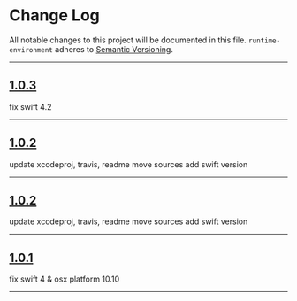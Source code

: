 # Change Log

All notable changes to this project will be documented in this file.
`runtime-environment` adheres to [Semantic Versioning](http://semver.org/).

---

## [1.0.3](https://github.com/Digipolitan/runtime-environment/releases/tag/v1.0.3)

fix swift 4.2

---

## [1.0.2](https://github.com/Digipolitan/runtime-environment/releases/tag/v1.0.2)

update xcodeproj, travis, readme
move sources
add swift version

---

## [1.0.2](https://github.com/Digipolitan/runtime-environment/releases/tag/v1.0.2)

update xcodeproj, travis, readme
move sources
add swift version

---

## [1.0.1](https://github.com/Digipolitan/runtime-environment/releases/tag/v1.0.1)

fix swift 4 & osx platform 10.10

---
